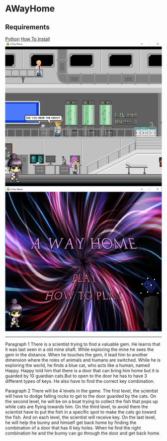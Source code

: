 # AWayHome

<h2>Requirements</h2>
<a href = "https://www.python.org/downloads/">Python</a>
<a href = "https//www.fld.uci.edu/-gohlke/pythonlibs/#pygame"PyGame</a>
<a href "https://www.youtube.com/watch?v=_GikMdhAhv0&t=58s">How To Install</a><br>

<img src="https://github.com/Ctom0932/AWayHome/blob/master/Story%20Final.png">
<img src="https://github.com/Ctom0932/AWayHome/blob/master/Tittle%20Screen.png">
<hr>
<p>
  Paragraph 1
  There is a scientist trying to find a valuable gem. He learns that it was last seen in a old mine shaft. While exploring the mine he sees the gem in the distance. When he touches the gem, it lead him to another dimension where the roles of animals and humans are switched. While he is exploring the world, he finds a blue cat, who acts like a human, named Happy. Happy told him that there is a door that can bring him home but it is guarded by 10 guardian cats.But to open to the door he has to have 3 different types of keys. He also have to find the correct key combination.  

  </p>
  <p>
   Paragraph 2
  There will be 4 levels in the game. The first level, the scientist will have to dodge falling rocks to get to the door guarded by the cats. On the second level, he will be on a boat trying to collect the fish that pops up while cats are flying towards him. On the third level, to avoid them the scientist have to put the fish in a specific spot to make the cats go toward the fish.  And on each level, the scientist will receive key. On the last level, he will help the bunny and himself get back home by finding the combination of a door that has 6 key holes. When he find the right combination he and the bunny can go through the door and get back home.
  </p>
